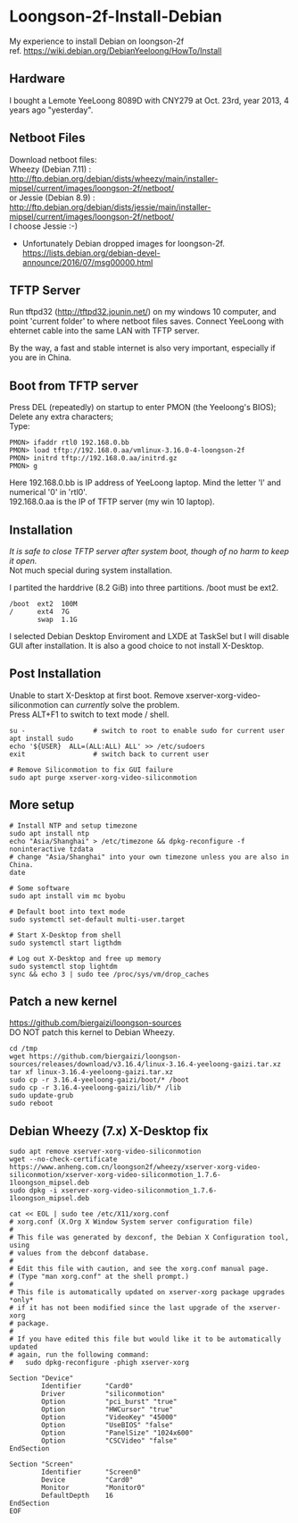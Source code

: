 # Loongson-2f-Install-Debian
My experience to install Debian on loongson-2f  
ref. https://wiki.debian.org/DebianYeeloong/HowTo/Install  

## Hardware
I bought a Lemote YeeLoong 8089D with CNY279 at Oct. 23rd, year 2013, 4 years ago "yesterday".  

## Netboot Files
Download netboot files:  
Wheezy (Debian 7.11) : http://ftp.debian.org/debian/dists/wheezy/main/installer-mipsel/current/images/loongson-2f/netboot/  
or
Jessie (Debian 8.9)  : http://ftp.debian.org/debian/dists/jessie/main/installer-mipsel/current/images/loongson-2f/netboot/  
I choose Jessie :-)  

* Unfortunately Debian dropped images for loongson-2f. https://lists.debian.org/debian-devel-announce/2016/07/msg00000.html  

## TFTP Server
Run tftpd32 (http://tftpd32.jounin.net/) on my windows 10 computer, and point 'current folder' to where netboot files saves. 
Connect YeeLoong with ehternet cable into the same LAN with TFTP server.  

By the way, a fast and stable internet is also very important, especially if you are in China.  

## Boot from TFTP server
Press DEL (repeatedly) on startup to enter PMON (the Yeeloong's BIOS);  
Delete any extra characters;  
Type:  
```
PMON> ifaddr rtl0 192.168.0.bb
PMON> load tftp://192.168.0.aa/vmlinux-3.16.0-4-loongson-2f
PMON> initrd tftp://192.168.0.aa/initrd.gz
PMON> g
```
Here 192.168.0.bb is IP address of YeeLoong laptop. Mind the letter 'l' and numerical '0' in 'rtl0'.  
192.168.0.aa is the IP of TFTP server (my win 10 laptop).  

## Installation 
*It is safe to close TFTP server after system boot, though of no harm to keep it open.*  
Not much special during system installation.  

I partited the harddrive (8.2 GiB) into three partitions. /boot must be ext2.    
```
/boot  ext2  100M
/      ext4  7G
       swap  1.1G
```

I selected Debian Desktop Enviroment and LXDE at TaskSel but I will disable GUI after installation. It is also a good choice to not install X-Desktop.  


## Post Installation  
Unable to start X-Desktop at first boot. Remove xserver-xorg-video-siliconmotion can *currently* solve the problem.  
Press ALT+F1 to switch to text mode / shell.  

```
su -                 # switch to root to enable sudo for current user
apt install sudo
echo '${USER}  ALL=(ALL:ALL) ALL' >> /etc/sudoers
exit                 # switch back to current user

# Remove Siliconmotion to fix GUI failure
sudo apt purge xserver-xorg-video-siliconmotion
```

## More setup
```
# Install NTP and setup timezone
sudo apt install ntp
echo "Asia/Shanghai" > /etc/timezone && dpkg-reconfigure -f noninteractive tzdata
# change "Asia/Shanghai" into your own timezone unless you are also in China. 
date

# Some software
sudo apt install vim mc byobu

# Default boot into text mode 
sudo systemctl set-default multi-user.target

# Start X-Desktop from shell
sudo systemctl start ligthdm

# Log out X-Desktop and free up memory
sudo systemctl stop lightdm
sync && echo 3 | sudo tee /proc/sys/vm/drop_caches
```

## Patch a new kernel 
https://github.com/biergaizi/loongson-sources  
DO NOT patch this kernel to Debian Wheezy.  
```
cd /tmp
wget https://github.com/biergaizi/loongson-sources/releases/download/v3.16.4/linux-3.16.4-yeeloong-gaizi.tar.xz 
tar xf linux-3.16.4-yeeloong-gaizi.tar.xz
sudo cp -r 3.16.4-yeeloong-gaizi/boot/* /boot
sudo cp -r 3.16.4-yeeloong-gaizi/lib/* /lib
sudo update-grub
sudo reboot
```

## Debian Wheezy (7.x) X-Desktop fix
```
sudo apt remove xserver-xorg-video-siliconmotion
wget --no-check-certificate https://www.anheng.com.cn/loongson2f/wheezy/xserver-xorg-video-siliconmotion/xserver-xorg-video-siliconmotion_1.7.6-1loongson_mipsel.deb
sudo dpkg -i xserver-xorg-video-siliconmotion_1.7.6-1loongson_mipsel.deb

cat << EOL | sudo tee /etc/X11/xorg.conf
# xorg.conf (X.Org X Window System server configuration file)  
#  
# This file was generated by dexconf, the Debian X Configuration tool, using  
# values from the debconf database.  
#  
# Edit this file with caution, and see the xorg.conf manual page.  
# (Type "man xorg.conf" at the shell prompt.)  
#  
# This file is automatically updated on xserver-xorg package upgrades *only*  
# if it has not been modified since the last upgrade of the xserver-xorg  
# package.  
#  
# If you have edited this file but would like it to be automatically updated  
# again, run the following command:  
#   sudo dpkg-reconfigure -phigh xserver-xorg  
  
Section "Device"  
        Identifier      "Card0"  
        Driver          "siliconmotion"  
        Option          "pci_burst" "true"  
        Option          "HWCursor" "true"  
        Option          "VideoKey" "45000"  
        Option          "UseBIOS" "false"  
        Option          "PanelSize" "1024x600"  
        Option          "CSCVideo" "false"  
EndSection  
  
Section "Screen"  
        Identifier      "Screen0"  
        Device          "Card0"  
        Monitor         "Monitor0"  
        DefaultDepth    16  
EndSection  
EOF

```
